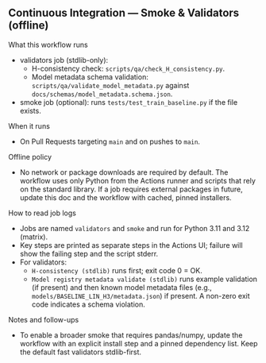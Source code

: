 ## Continuous Integration — Smoke & Validators (offline)

What this workflow runs
- validators job (stdlib-only):
  - H-consistency check: `scripts/qa/check_H_consistency.py`.
  - Model metadata schema validation: `scripts/qa/validate_model_metadata.py` against `docs/schemas/model_metadata.schema.json`.
- smoke job (optional): runs `tests/test_train_baseline.py` if the file exists.

When it runs
- On Pull Requests targeting `main` and on pushes to `main`.

Offline policy
- No network or package downloads are required by default. The workflow uses only Python from the Actions runner and scripts that rely on the standard library. If a job requires external packages in future, update this doc and the workflow with cached, pinned installers.

How to read job logs
- Jobs are named `validators` and `smoke` and run for Python 3.11 and 3.12 (matrix).
- Key steps are printed as separate steps in the Actions UI; failure will show the failing step and the script stderr.
- For validators:
  - `H-consistency (stdlib)` runs first; exit code 0 = OK.
  - `Model registry metadata validate (stdlib)` runs example validation (if present) and then known model metadata files (e.g., `models/BASELINE_LIN_H3/metadata.json`) if present. A non-zero exit code indicates a schema violation.

Notes and follow-ups
- To enable a broader smoke that requires pandas/numpy, update the workflow with an explicit install step and a pinned dependency list. Keep the default fast validators stdlib-first.
